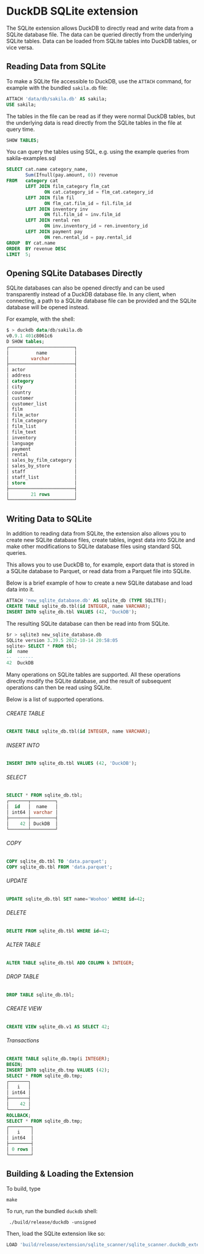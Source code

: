 # DuckDB SQLite extension

The SQLite extension allows DuckDB to directly read and write data from a SQLite database file. The data can be queried directly from the underlying SQLite tables. Data can be loaded from SQLite tables into DuckDB tables, or vice versa.

## Reading Data from SQLite

To make a SQLite file accessible to DuckDB, use the `ATTACH` command, for example with the bundled `sakila.db` file:

```sql
ATTACH 'data/db/sakila.db' AS sakila;
USE sakila;
```

The tables in the file can be read as if they were normal DuckDB tables, but the underlying data is read directly from the SQLite tables in the file at query time.

```sql
SHOW TABLES;
```

You can query the tables using SQL, e.g. using the example queries from sakila-examples.sql

```sql
SELECT cat.name category_name,
       Sum(Ifnull(pay.amount, 0)) revenue
FROM   category cat
       LEFT JOIN film_category flm_cat
              ON cat.category_id = flm_cat.category_id
       LEFT JOIN film fil
              ON flm_cat.film_id = fil.film_id
       LEFT JOIN inventory inv
              ON fil.film_id = inv.film_id
       LEFT JOIN rental ren
              ON inv.inventory_id = ren.inventory_id
       LEFT JOIN payment pay
              ON ren.rental_id = pay.rental_id
GROUP  BY cat.name
ORDER  BY revenue DESC
LIMIT  5;
```

## Opening SQLite Databases Directly

SQLite databases can also be opened directly and can be used transparently instead of a DuckDB database file. In any client, when connecting, a path to a SQLite database file can be provided and the SQLite database will be opened instead.

For example, with the shell:

```sql
$ > duckdb data/db/sakila.db
v0.9.1 401c8061c6
D SHOW tables;
┌────────────────────────┐
│          name          │
│        varchar         │
├────────────────────────┤
│ actor                  │
│ address                │
│ category               │
│ city                   │
│ country                │
│ customer               │
│ customer_list          │
│ film                   │
│ film_actor             │
│ film_category          │
│ film_list              │
│ film_text              │
│ inventory              │
│ language               │
│ payment                │
│ rental                 │
│ sales_by_film_category │
│ sales_by_store         │
│ staff                  │
│ staff_list             │
│ store                  │
├────────────────────────┤
│        21 rows         │
└────────────────────────┘
```

## Writing Data to SQLite

In addition to reading data from SQLite, the extension also allows you to create new SQLite database files, create tables, ingest data into SQLite and make other modifications to SQLite database files using standard SQL queries.

This allows you to use DuckDB to, for example, export data that is stored in a SQLite database to Parquet, or read data from a Parquet file into SQLite.

Below is a brief example of how to create a new SQLite database and load data into it.

```sql
ATTACH 'new_sqlite_database.db' AS sqlite_db (TYPE SQLITE);
CREATE TABLE sqlite_db.tbl(id INTEGER, name VARCHAR);
INSERT INTO sqlite_db.tbl VALUES (42, 'DuckDB');
```

The resulting SQLite database can then be read into from SQLite.

```sql
$r > sqlite3 new_sqlite_database.db
SQLite version 3.39.5 2022-10-14 20:58:05
sqlite> SELECT * FROM tbl;
id  name
--  ------
42  DuckDB
```

Many operations on SQLite tables are supported. All these operations directly modify the SQLite database, and the result of subsequent operations can then be read using SQLite.

Below is a list of supported operations.

###### CREATE TABLE
```sql
CREATE TABLE sqlite_db.tbl(id INTEGER, name VARCHAR);
```

###### INSERT INTO
```sql
INSERT INTO sqlite_db.tbl VALUES (42, 'DuckDB');
```

###### SELECT
```sql
SELECT * FROM sqlite_db.tbl;
┌───────┬─────────┐
│  id   │  name   │
│ int64 │ varchar │
├───────┼─────────┤
│    42 │ DuckDB  │
└───────┴─────────┘
```

###### COPY
```sql
COPY sqlite_db.tbl TO 'data.parquet';
COPY sqlite_db.tbl FROM 'data.parquet';
```

###### UPDATE
```sql
UPDATE sqlite_db.tbl SET name='Woohoo' WHERE id=42;
```

###### DELETE
```sql
DELETE FROM sqlite_db.tbl WHERE id=42;
```

###### ALTER TABLE
```sql
ALTER TABLE sqlite_db.tbl ADD COLUMN k INTEGER;
```

###### DROP TABLE
```sql
DROP TABLE sqlite_db.tbl;
```

###### CREATE VIEW
```sql
CREATE VIEW sqlite_db.v1 AS SELECT 42;
```

###### Transactions
```sql
CREATE TABLE sqlite_db.tmp(i INTEGER);
BEGIN;
INSERT INTO sqlite_db.tmp VALUES (42);
SELECT * FROM sqlite_db.tmp;
┌───────┐
│   i   │
│ int64 │
├───────┤
│    42 │
└───────┘
ROLLBACK;
SELECT * FROM sqlite_db.tmp;
┌────────┐
│   i    │
│ int64  │
├────────┤
│ 0 rows │
└────────┘
```

## Building & Loading the Extension

To build, type
```
make
```

To run, run the bundled `duckdb` shell:
```
 ./build/release/duckdb -unsigned
```

Then, load the SQLite extension like so:
```SQL
LOAD 'build/release/extension/sqlite_scanner/sqlite_scanner.duckdb_extension';
```
